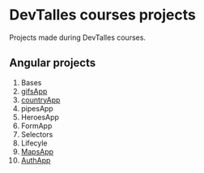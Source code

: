 # DevTalles courses projects

Projects made during DevTalles courses.

## Angular projects
1. Bases
2. [gifsApp](https://663b4eebed9f7c2cc353202f--subtle-croissant-ed4483.netlify.app/)
3. [countryApp](https://663c9c34d24b9c955a3fb94a--regal-malabi-0f194f.netlify.app/)
4. pipesApp
5. HeroesApp
6. FormApp
7. Selectors
8. Lifecyle
9. [MapsApp](https://664769b65b0c79ddb0326b21--moonlit-capybara-426228.netlify.app/)
10. [AuthApp](https://664b2a8fa4f26b9250bcf93b--aquamarine-pastelito-01bf0c.netlify.app/)